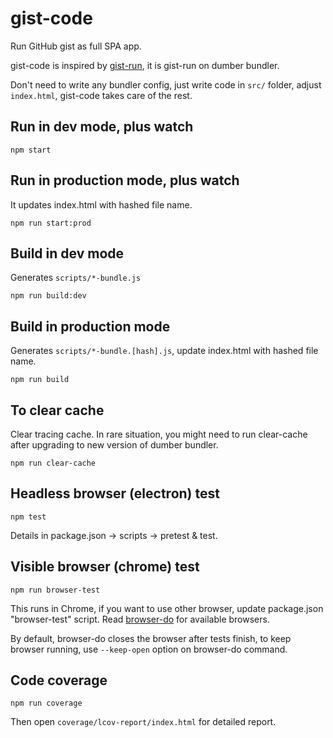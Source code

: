 # gist-code

Run GitHub gist as full SPA app.

gist-code is inspired by [gist-run](https://github.com/gist-run), it is gist-run on dumber bundler.

Don't need to write any bundler config, just write code in `src/` folder, adjust `index.html`, gist-code takes care of the rest.

## Run in dev mode, plus watch

    npm start

## Run in production mode, plus watch

It updates index.html with hashed file name.

    npm run start:prod

## Build in dev mode

Generates `scripts/*-bundle.js`

    npm run build:dev

## Build in production mode

Generates `scripts/*-bundle.[hash].js`, update index.html with hashed file name.

    npm run build

## To clear cache

Clear tracing cache. In rare situation, you might need to run clear-cache after upgrading to new version of dumber bundler.

    npm run clear-cache

## Headless browser (electron) test

    npm test

Details in package.json -> scripts -> pretest & test.

## Visible browser (chrome) test

    npm run browser-test

This runs in Chrome, if you want to use other browser, update package.json "browser-test" script. Read [browser-do](https://github.com/3cp/browser-do) for available browsers.

By default, browser-do closes the browser after tests finish, to keep browser running, use `--keep-open` option on browser-do command.

## Code coverage

    npm run coverage

Then open `coverage/lcov-report/index.html` for detailed report.

